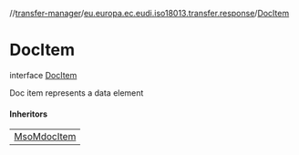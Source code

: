 //[transfer-manager](../../../index.md)/[eu.europa.ec.eudi.iso18013.transfer.response](../index.md)/[DocItem](index.md)

# DocItem

interface [DocItem](index.md)

Doc item represents a data element

#### Inheritors

| |
|---|
| [MsoMdocItem](../../eu.europa.ec.eudi.iso18013.transfer.response.device/-mso-mdoc-item/index.md) |
